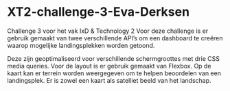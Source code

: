# XT2-challenge-3-Eva-Derksen
Challenge 3 voor het vak IxD &amp; Technology 2
Voor deze challenge is er gebruik gemaakt van twee verschillende API’s om een dashboard te creëren waarop mogelijke landingsplekken worden getoond.

Deze zijn geoptimaliseerd voor verschillende schermgroottes met drie CSS media queries. Voor de layout is er gebruik gemaakt van Flexbox. Op de kaart kan er terrein worden weergegeven om te helpen beoordelen van een landingsplek. Er is zowel een kaart als satelliet beeld van het landschap.
